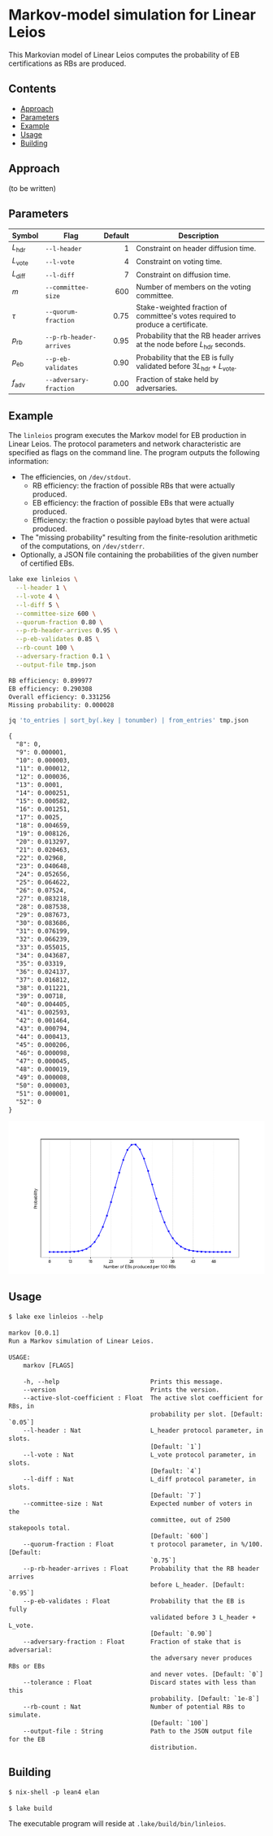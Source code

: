 # Markov-model simulation for Linear Leios

This Markovian model of Linear Leios computes the probability of EB certifications as RBs are produced.

## Contents

- [Approach](#approach)
- [Parameters](#parameters)
- [Example](#example)
- [Usage](#usage)
- [Building](#building)


## Approach

(to be written)


## Parameters

| Symbol          | Flag                    | Default | Description                                                                         |
|-----------------|-------------------------|--------:|-------------------------------------------------------------------------------------|
| $L_\text{hdr}$  | `--l-header`            |       1 | Constraint on header diffusion time.                                                |
| $L_\text{vote}$ | `--l-vote`              |       4 | Constraint on voting time.                                                          |
| $L_\text{diff}$ | `--l-diff`              |       7 | Constraint on diffusion time.                                                       |
| $m$             | `--committee-size`      |     600 | Number of members on the voting committee.                                          |
| $\tau$          | `--quorum-fraction`     |    0.75 | Stake-weighted fraction of committee's votes required to produce a certificate.     |
| $p_\text{rb}$   | `--p-rb-header-arrives` |    0.95 | Probability that the RB header arrives at the node before $L_\text{hdr}$ seconds.   |
| $p_\text{eb}$   | `--p-eb-validates`      |    0.90 | Probability that the EB is fully validated before $3 L_\text{hdr} + L_\text{vote}$. |
| $f_\text{adv}$  | `--adversary-fraction`  |    0.00 | Fraction of stake held by adversaries.                                              |


## Example

The `linleios` program executes the Markov model for EB production in Linear Leios. The protocol parameters and network characteristic are specified as flags on the command line. The program outputs the following information:

- The efficiencies, on `/dev/stdout`.
    - RB efficiency: the fraction of possible RBs that were actually produced.
    - EB efficiency: the fraction of possible EBs that were actually produced.
    - Efficiency: the fraction o possible payload bytes that were actual produced.
- The "missing probability" resulting from the finite-resolution arithmetic of the computations, on `/dev/stderr`.
- Optionally, a JSON file containing the probabilities of the given number of certified EBs.

```bash
lake exe linleios \
  --l-header 1 \
  --l-vote 4 \
  --l-diff 5 \
  --committee-size 600 \
  --quorum-fraction 0.80 \
  --p-rb-header-arrives 0.95 \
  --p-eb-validates 0.85 \
  --rb-count 100 \
  --adversary-fraction 0.1 \
  --output-file tmp.json
```

```console
RB efficiency: 0.899977
EB efficiency: 0.290308
Overall efficiency: 0.331256
Missing probability: 0.000028
```

```bash
jq 'to_entries | sort_by(.key | tonumber) | from_entries' tmp.json
```

```console
{
  "8": 0,
  "9": 0.000001,
  "10": 0.000003,
  "11": 0.000012,
  "12": 0.000036,
  "13": 0.0001,
  "14": 0.000251,
  "15": 0.000582,
  "16": 0.001251,
  "17": 0.0025,
  "18": 0.004659,
  "19": 0.008126,
  "20": 0.013297,
  "21": 0.020463,
  "22": 0.02968,
  "23": 0.040648,
  "24": 0.052656,
  "25": 0.064622,
  "26": 0.07524,
  "27": 0.083218,
  "28": 0.087538,
  "29": 0.087673,
  "30": 0.083686,
  "31": 0.076199,
  "32": 0.066239,
  "33": 0.055015,
  "34": 0.043687,
  "35": 0.03319,
  "36": 0.024137,
  "37": 0.016812,
  "38": 0.011221,
  "39": 0.00718,
  "40": 0.004405,
  "41": 0.002593,
  "42": 0.001464,
  "43": 0.000794,
  "44": 0.000413,
  "45": 0.000206,
  "46": 0.000098,
  "47": 0.000045,
  "48": 0.000019,
  "49": 0.000008,
  "50": 0.000003,
  "51": 0.000001,
  "52": 0
}
```

![Example results](example-results.png)


## Usage

```console
$ lake exe linleios --help

markov [0.0.1]
Run a Markov simulation of Linear Leios.

USAGE:
    markov [FLAGS]

    -h, --help                         Prints this message.
    --version                          Prints the version.
    --active-slot-coefficient : Float  The active slot coefficient for RBs, in
                                       probability per slot. [Default: `0.05`]
    --l-header : Nat                   L_header protocol parameter, in slots.
                                       [Default: `1`]
    --l-vote : Nat                     L_vote protocol parameter, in slots.
                                       [Default: `4`]
    --l-diff : Nat                     L_diff protocol parameter, in slots.
                                       [Default: `7`]
    --committee-size : Nat             Expected number of voters in the
                                       committee, out of 2500 stakepools total.
                                       [Default: `600`]
    --quorum-fraction : Float          τ protocol parameter, in %/100. [Default:
                                       `0.75`]
    --p-rb-header-arrives : Float      Probability that the RB header arrives
                                       before L_header. [Default: `0.95`]
    --p-eb-validates : Float           Probability that the EB is fully
                                       validated before 3 L_header + L_vote.
                                       [Default: `0.90`]
    --adversary-fraction : Float       Fraction of stake that is adversarial:
                                       the adversary never produces RBs or EBs
                                       and never votes. [Default: `0`]
    --tolerance : Float                Discard states with less than this
                                       probability. [Default: `1e-8`]
    --rb-count : Nat                   Number of potential RBs to simulate.
                                       [Default: `100`]
    --output-file : String             Path to the JSON output file for the EB
                                       distribution.
```


## Building

```console
$ nix-shell -p lean4 elan

$ lake build
```

The executable program will reside at `.lake/build/bin/linleios`.
